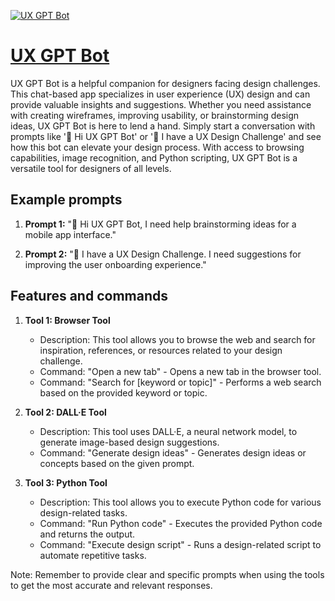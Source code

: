 [![UX GPT Bot](https://files.oaiusercontent.com/file-0OJFj7B9hBCnmfkSe1Hp5fVV?se=2123-10-16T23%3A57%3A09Z&sp=r&sv=2021-08-06&sr=b&rscc=max-age%3D31536000%2C%20immutable&rscd=attachment%3B%20filename%3Dbe37a1ce-2eff-4d63-95e0-ffc3f968f142.webp&sig=g1/3d7ybUOzBgBSWjvUYWS%2BIPpz6QSQehdLyHTPfQ1E%3D)](https://chat.openai.com/g/g-9SGjTRU2Q-ux-gpt-bot)

# [UX GPT Bot](https://chat.openai.com/g/g-9SGjTRU2Q-ux-gpt-bot)

UX GPT Bot is a helpful companion for designers facing design challenges. This chat-based app specializes in user experience (UX) design and can provide valuable insights and suggestions. Whether you need assistance with creating wireframes, improving usability, or brainstorming design ideas, UX GPT Bot is here to lend a hand. Simply start a conversation with prompts like '👋 Hi UX GPT Bot' or '📄 I have a UX Design Challenge' and see how this bot can elevate your design process. With access to browsing capabilities, image recognition, and Python scripting, UX GPT Bot is a versatile tool for designers of all levels.

## Example prompts

1. **Prompt 1:** "👋 Hi UX GPT Bot, I need help brainstorming ideas for a mobile app interface."

2. **Prompt 2:** "📄 I have a UX Design Challenge. I need suggestions for improving the user onboarding experience."

## Features and commands

1. **Tool 1: Browser Tool**
   - Description: This tool allows you to browse the web and search for inspiration, references, or resources related to your design challenge.
   - Command: "Open a new tab" - Opens a new tab in the browser tool.
   - Command: "Search for [keyword or topic]" - Performs a web search based on the provided keyword or topic.

2. **Tool 2: DALL·E Tool**
   - Description: This tool uses DALL·E, a neural network model, to generate image-based design suggestions.
   - Command: "Generate design ideas" - Generates design ideas or concepts based on the given prompt.

3. **Tool 3: Python Tool**
   - Description: This tool allows you to execute Python code for various design-related tasks.
   - Command: "Run Python code" - Executes the provided Python code and returns the output.
   - Command: "Execute design script" - Runs a design-related script to automate repetitive tasks.

Note: Remember to provide clear and specific prompts when using the tools to get the most accurate and relevant responses.